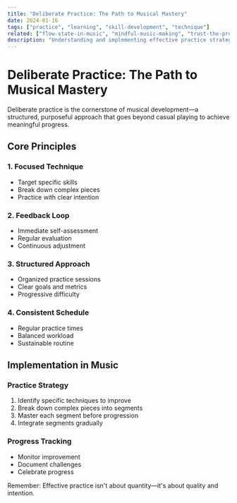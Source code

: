 ```yaml
---
title: "Deliberate Practice: The Path to Musical Mastery"
date: 2024-01-16
tags: ["practice", "learning", "skill-development", "technique"]
related: ["flow-state-in-music", "mindful-music-making", "trust-the-process"]
description: "Understanding and implementing effective practice strategies for musical growth"
---
```


# Deliberate Practice: The Path to Musical Mastery

Deliberate practice is the cornerstone of musical development—a structured, purposeful approach that goes beyond casual playing to achieve meaningful progress.

## Core Principles

### 1. Focused Technique
- Target specific skills
- Break down complex pieces
- Practice with clear intention

### 2. Feedback Loop
- Immediate self-assessment
- Regular evaluation
- Continuous adjustment

### 3. Structured Approach
- Organized practice sessions
- Clear goals and metrics
- Progressive difficulty

### 4. Consistent Schedule
- Regular practice times
- Balanced workload
- Sustainable routine

## Implementation in Music

### Practice Strategy
1. Identify specific techniques to improve
2. Break down complex pieces into segments
3. Master each segment before progression
4. Integrate segments gradually

### Progress Tracking
- Monitor improvement
- Document challenges
- Celebrate progress

Remember: Effective practice isn't about quantity—it's about quality and intention.